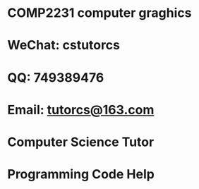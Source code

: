 # COMP2231 computer graghics

# WeChat: cstutorcs

# QQ: 749389476

# Email: tutorcs@163.com

# Computer Science Tutor

# Programming Code Help
